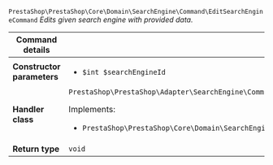 `PrestaShop\PrestaShop\Core\Domain\SearchEngine\Command\EditSearchEngineCommand`
_Edits given search engine with provided data._

| Command details            |    |
| -------------------------- | -- |
| **Constructor parameters** | <ul> <li>`$int $searchEngineId`</li> </ul> |
| **Handler class**          | `PrestaShop\PrestaShop\Adapter\SearchEngine\CommandHandler\EditSearchEngineHandler`  <p> Implements: </p> <ul>  <li>`PrestaShop\PrestaShop\Core\Domain\SearchEngine\CommandHandler\EditSearchEngineHandlerInterface`</li>  |
| **Return type** |  `void`  |
